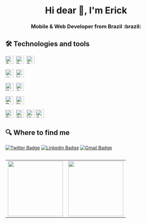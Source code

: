 <h1 align="center">Hi dear 👋, I'm Erick</h1>
<h3 align="center">Mobile & Web Developer from Brazil :brazil: </h3>

## 🛠  Technologies and tools

<img src="https://img.shields.io/badge/TypeScript-282C34?logo=typescript&logoColor=3178C6" alt="TypeScript Logo" title="TypeScript" height="25" />&nbsp;
<img src="https://img.shields.io/badge/React-282C34?logo=react&logoColor=61DAFB" alt="React Logo" title="React.js" height="25" />&nbsp;
<img src="https://img.shields.io/badge/React Native-282C34?logo=react&logoColor=8761f9" alt="React Native Logo" title="React Native" height="25" />&nbsp;

<img src="https://img.shields.io/badge/Javascript-282C34?logo=javascript" alt="Javascript Logo" title="Javascript" height="25" />&nbsp;
<img src="https://img.shields.io/badge/Vue-282C34?logo=vue.js" alt="Vue Logo" title="Vue.js" height="25" />&nbsp;

<img src="https://img.shields.io/badge/Kotlin-282C34?logo=kotlin&logoColor=9A39F4" alt="Kotlin Logo" title="Kotlin" height="25" />&nbsp;
<img src="https://img.shields.io/badge/Android-282C34?logo=android&logoColor=3DDC84" alt="Android Logo" title="Android" height="25" />&nbsp;

<img src="https://img.shields.io/badge/Dart-282C34?logo=dart&logoColor=3178C6" alt="Dart Logo" title="Dart" height="25" />&nbsp;
<img src="https://img.shields.io/badge/Flutter-282C34?logo=flutter&logoColor=3178C6" alt="Flutter Logo" title="Flutter" height="25" />&nbsp;

<img src="https://img.shields.io/badge/Firebase-282C34?logo=firebase&logoColor=f9ed02" alt="Firebase Logo" title="Firebase" height="25" />&nbsp;
<img src="https://img.shields.io/badge/Git-282C34?logo=git&logoColor=F05032" alt="Git Logo" title="Git" height="25" />&nbsp;
<img src="https://img.shields.io/badge/VS%20Code-282C34?logo=visual-studio-code&logoColor=007ACC" alt="Visual Studio Code Logo" title="Visual Studio Code" height="25" />
<img src="https://img.shields.io/badge/Android Studio-282C34?logo=android-studio&logoColor=3DDC84" alt="Android Studio Logo" title="Android Studio" height="25" />

## 🔍  Where to find me

[![Twitter Badge](https://img.shields.io/badge/-Twitter-1ca0f1?style=flat-square&labelColor=1ca0f1&logo=twitter&logoColor=white&link=https://twitter.com/erickLuizAl)](https://twitter.com/erickLuizAl)
[![Linkedin Badge](https://img.shields.io/badge/-LinkedIn-blue?style=flat-square&logo=Linkedin&logoColor=white&link=https://www.linkedin.com/in/erick-luiz-47151a1a4/)](https://www.linkedin.com/in/erick-luiz-47151a1a4/)
[![Gmail Badge](https://img.shields.io/badge/-Gmail-c14438?style=flat-square&logo=Gmail&logoColor=white)](mailto:erickluiz69@gmail.com)

<table  align="left">

<row>

  <td>
    <img  height='172'  src='https://github-readme-stats.vercel.app/api/top-langs/?username=erickLuizA&layout=compact&theme=dracula'>
  </td>
  
  <td>
    <img  height='172'  src='https://github-readme-stats.vercel.app/api?username=erickLuizA&show_icons=true&theme=dracula'>
  </td>

</row>

</table>
